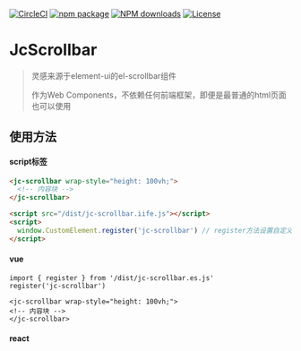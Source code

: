 [![CircleCI](https://dl.circleci.com/status-badge/img/gh/wwc89502/jc-scrollbar/tree/master.svg?style=svg&circle-token=7ab5aa815cb2f135636a1839259bf768b8d7bdbe)](https://dl.circleci.com/status-badge/redirect/gh/wwc89502/jc-scrollbar/tree/master)
[![npm package](https://img.shields.io/npm/v/jc-scrollbar.svg?style=flat-square)](https://www.npmjs.com/package/jc-scrollbar)
[![NPM downloads](http://img.shields.io/npm/dm/jc-scrollbar.svg?style=flat-square)](https://www.npmjs.com/package/jc-scrollbar)
[![License](https://img.shields.io/npm/l/jc-scrollbar.svg)](https://www.npmjs.com/package/jc-scrollbar)

# JcScrollbar
> 灵感来源于element-ui的el-scrollbar组件
> 
> 作为Web Components，不依赖任何前端框架，即便是最普通的html页面也可以使用

## 使用方法

#### script标签

```html
<jc-scrollbar wrap-style="height: 100vh;">
  <!-- 内容块 -->
</jc-scrollbar>

<script src="/dist/jc-scrollbar.iife.js"></script>
<script>
  window.CustomElement.register('jc-scrollbar') // register方法设置自定义标签名，默认 jc-scrollbar
</script>
```

#### vue

```vue
import { register } from '/dist/jc-scrollbar.es.js'
register('jc-scrollbar')

<jc-scrollbar wrap-style="height: 100vh;">
<!-- 内容块 -->
</jc-scrollbar>
```

#### react

```react

```
